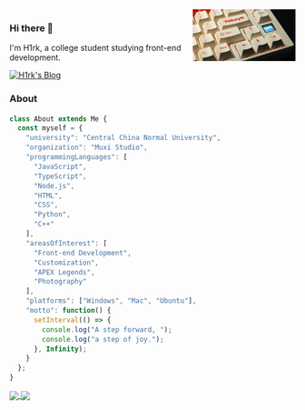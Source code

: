 <img width="36%" align="right" src="https://github.com/hiiiroko/hiiiroko/blob/main/assets/Yakeylt.jpeg?raw=true" />

### Hi there 🥳
I'm H1rk, a college student studying front-end development.

[![H1rk's Blog](https://img.shields.io/badge/Blog-%23333.svg?logo=blogger&logoColor=white)](https://hiiiroko.github.io/)

### About
```javascript
class About extends Me {
  const myself = {
    "university": "Central China Normal University",
    "organization": "Muxi Studio",
    "programmingLanguages": [
      "JavaScript", 
      "TypeScript", 
      "Node.js", 
      "HTML", 
      "CSS", 
      "Python", 
      "C++"
    ],
    "areasOfInterest": [
      "Front-end Development", 
      "Customization",  
      "APEX Legends", 
      "Photography"
    ],
    "platforms": ["Windows", "Mac", "Ubuntu"],
    "motto": function() {
      setInterval(() => {
        console.log("A step forward, ");
        console.log("a step of joy.");
      }, Infinity);
    }
  };
}
```

<a href="https://github.com/hiiiroko">
  <img height=200 align="center" src="https://github-readme-stats.vercel.app/api?username=hiiiroko&theme=graywhite&count_private=true&rank_icon=percentile" />
</a>
<a href="https://github.com/hiiiroko">
  <img height=200 align="center" src="https://github-readme-stats.vercel.app/api/top-langs?username=hiiiroko&layout=compact&langs_count=8&card_width=320&theme=graywhite" />
</a>
<!-- <a href="">
  <img height=200 align="center" src="https://github-readme-streak-stats.herokuapp.com/?user=hiiiroko&theme=graywhite&hide_border=true" />
</a> -->
